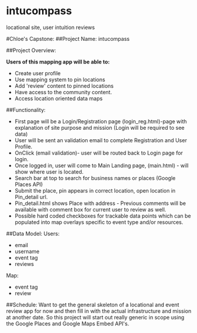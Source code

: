 # intucompass
locational site, user intuition reviews 

#Chloe's Capstone:
##Project Name: 
intucompass

##Project Overview: 

**Users of this mapping app will be able to:**

 - Create user profile
 - Use mapping system to pin locations
 - Add 'review' content to pinned locations
 - Have access to the community content.
 - Access location oriented data maps 

##Functionality:

 - First page will be a Login/Registration page (login_reg.html)-page with explanation of site purpose and mission (Login will be required to see data)
 - User will be sent an validation email to complete Registration and User Profile.
 - OnClick (email validation)- user will be routed back to Login page for login.
 - Once logged in, user will come to Main Landing page, (main.html) - will show where user is located. 
 - Search bar at top to search for business names or places (Google Places API)
 - Submit the place, pin appears in correct location, open location in Pin_detail url.
 - Pin_detail.html shows Place with address - Previous comments will be available with comment box for current user to review as well. 
 - Possible hard coded checkboxes for trackable data points which can be populated into map overlays specific to event type and/or resources.
 
 
##Data Model:
Users:
 - email
 - username
 - event tag
 - reviews
 
Map:
 - event tag
 - review

 
 
##Schedule:
Want to get the general skeleton of a locational and event review app for now and then fill in with the actual infrastructure and mission at another date. So this project will start out really generic in scope using the Google Places and Google Maps Embed API's.
